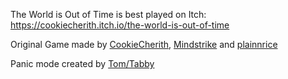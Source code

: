 The World is Out of Time is best played on Itch:
https://cookiecherith.itch.io/the-world-is-out-of-time

Original Game made by [CookieCherith](https://cookiecherith.itch.io/), [Mindstrike](https://mindstrike.itch.io/) and [plainnrice](https://plainnrice.itch.io/)

Panic mode created by [Tom/Tabby](https://tabbycat.dev/)
